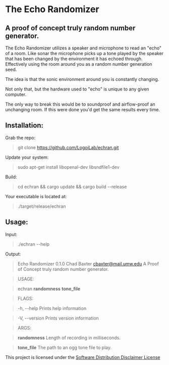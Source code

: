 The Echo Randomizer
===
A proof of concept truly random number generator.
---

The Echo Randomizer utilizes a speaker and microphone to read an "echo" of a room. Like sonar the microphone picks up a tone played by the speaker that has been changed by the environment it has echoed through. Effectively using the room around you as a random number generation seed.

The idea is that the sonic environment around you is constantly changing.

Not only that, but the hardware used to "echo" is unique to any given computer.

The only way to break this would be to soundproof and airflow-proof an unchanging room. If this were done you'd get the same results every time.

Installation:
---
Grab the repo:
> git clone https://github.com/LogoiLab/echran.git

Update your system:
> sudo apt-get install libopenal-dev libsndfile1-dev

Build:
> cd echran && cargo update && cargo build --release

Your executable is located at:
> ./target/release/echran

Usage:
---

Input:
> ./echran --help

Output:

> Echo Randomizer 0.1.0
Chad Baxter <cbaxter@mail.umw.edu>
A Proof of Concept truly random number generator.

> USAGE:

>    echran **randomness** **tone_file**

> FLAGS:

>    -h, --help       Prints help information

>    -V, --version    Prints version information

> ARGS:

>    **randomness**    Length of recording in milliseconds.

>    **tone_file**     The path to an ogg tone file to play.

This project is licensed under the [Software Distribution Disclaimer License](https://www.github.com/LogoiLab/SDIS2L)
